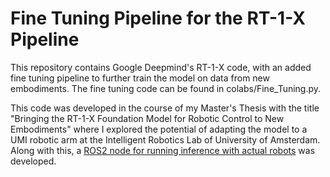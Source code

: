 # Fine Tuning Pipeline for the RT-1-X Pipeline

This repository contains Google Deepmind's RT-1-X code, with an added fine tuning pipeline to further train the model on data from new embodiments. The fine tuning code can be found in colabs/Fine_Tuning.py.

This code was developed in the course of my Master's Thesis with the title "Bringing the RT-1-X Foundation Model for Robotic Control to New Embodiments" where I explored the potential of adapting the model to a UMI robotic arm at the Intelligent Robotics Lab of University of Amsterdam. Along with this, a [ROS2 node for running inference with actual robots](https://github.com/jonathansalzer/ROS2_RT-1-X) was developed.
